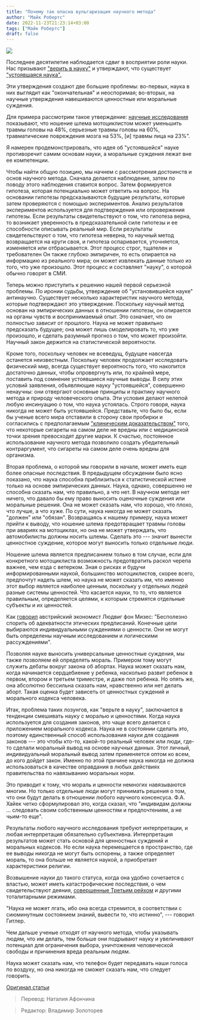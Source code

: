 ```yaml
---
title: "Почему так опасна вульгаризация научного метода"
author: "Майк Робертс"
date: 2022-11-23T21:23:14+03:00
tags: ["Майк Робертс"]
draft: false
---
```


![](https://fee.org/media/41054/science_method.jpg?anchor=center&mode=crop&width=900&format=webp&rnd=132856846090000000)

Последнее десятилетие наблюдается сдвиг в восприятии роли науки.  Нас призывают ["верить в науку"](https://www.scientificamerican.com/article/hillary-clinton-declares-i-believe-in-science/) и утверждают, что существует ["устоявшаяся наука".](https://www.spokesman.com/stories/2021/aug/24/mask-science--settled/)

Эти утверждения создают две большие проблемы: во-первых, наука в них выглядит как "окончательная" и неоспоримая; во-вторых, на научные утверждения навешиваются ценностные или моральные суждения. 

Для примера рассмотрим такое утверждение: [научные исследования](https://www.sciencedirect.com/science/article/abs/pii/S0001457518301301?via=ihub) показывают, что ношение шлема мотоциклистом может уменьшить травмы головы на 48%, серьезные травмы головы на 60%, травматические повреждения мозга на 53%, [и] травмы лица на 23%".

Я намерен продемонстрировать, что идея об "устоявшейся" науке противоречит самим основам науки, а моральные суждения лежат вне ее компетенции.

Чтобы найти общую позицию, мы начнем с рассмотрения достоинств и основ научного метода. Сначала делается наблюдение, затем по поводу этого наблюдения ставится вопрос. Затем формируется гипотеза, которая потенциально может ответить на вопрос. На основании гипотезы предсказываются будущие результаты, которые затем проверяются с помощью экспериментов. Анализ результатов экспериментов используется для подтверждения или опровержения гипотезы. Если результаты свидетельствуют о том, что гипотеза верна, то возникает уверенность в предсказательной силе гипотезы и ее способности описывать реальный мир. Если результаты свидетельствуют о том, что гипотеза неверна, то научный метод возвращается на круги своя, и гипотеза оспаривается, уточняется, изменяется или отбрасывается. Этот процесс строг, тщателен и требователен Он также глубоко эмпиричен, то есть опирается на информацию из реального мира; он может извлекать данные только из того, что уже произошло. Этот процесс и составляет "науку", о которой обычно говорят в СМИ.

Теперь можно приступить к решению нашей первой серьезной проблемы. По иронии судьбы, утверждение об "установившейся науке" антинаучно. Существует несколько характеристик научного метода, которые подтверждают это утверждение. Поскольку научный метод основан на эмпирических данных в отношении гипотезы, он опирается на органы чувств и воспринимаемый опыт. Это означает, что он полностью зависит от прошлого. Наука не может правильно предсказать будущее; она может лишь смоделировать то, что уже произошло, и сделать разумный прогноз о том, что может произойти. Научный закон держится на статистической вероятности.

Кроме того, поскольку человек не всеведущ, будущее навсегда останется неизвестным. Поскольку человек продолжает исследовать физический мир, всегда существует вероятность того, что накопится достаточно данных, чтобы опровергнуть или, по крайней мере, поставить под сомнение устоявшиеся научные выводы. В силу этих условий заявления, объявляющие науку "устоявшейся", совершенно ненаучны: они отвергают основные принципы и практику научного метода и природу человеческого опыта. Эти условия делают нелепой любую инсинуацию о том, что наука устоялась. Строго говоря, наука никогда не может быть устоявшейся. Представьте, что было бы, если бы ученые всего мира отставили в сторону свои пробирки и согласились с предполагаемым ["клиническим доказательством"](https://www.ncbi.nlm.nih.gov/pmc/articles/PMC1470496/) того, что некоторые сигареты на самом деле не вредны или с медицинской точки зрения превосходят другие марки. К счастью, постоянное использование научного метода позволило создать убедительный контраргумент, что сигареты на самом деле очень вредны для организма.

Вторая проблема, о которой мы говорили в начале, может иметь еще более опасные последствия. В предыдущем обсуждении было ясно показано, что наука способна приблизиться к статистической истине только на основе эмпирических данных. Наука, однако, совершенно не способна сказать нам, что правильно, а что нет. В научном методе нет ничего, что давало бы ему право выносить оценочные суждения или моральные решения. Она не может сказать нам, что хорошо, что плохо, что лучше, а что хуже. По сути, наука никогда не может сказать "должен" или "обязан". Возвращаясь к нашему примеру, наука может прийти к выводу, что ношение шлема предотвращает травмы головы при авариях на мотоциклах, но она не может утверждать, что автомобилисты должны носить шлемы. Сделать это --- значит вынести ценностное суждение, которое могут выносить только отдельные люди.

Ношение шлема является предписанием только в том случае, если для конкретного мотоциклиста возможность предотвратить раскол черепа важнее, чем езда с ветерком. Зная о рисках и будучи информированными наукой, большинство мотоциклистов, скорее всего, предпочтут надеть шлем, но наука не может сказать им, что именно этот выбор является наиболее ценным, поскольку у отдельных людей разные системы ценностей. Что касается науки, то то, что является правильным, определяется целями, к которым стремятся отдельные субъекты и их ценностей.

Как [говорил](https://mises.org/library/profit-and-loss-0/html/p/1173) австрийский экономист Людвиг фон Мизес: "Бесполезно спорить об адекватности этических предписаний. Конечные цели выбираются индивидуальными суждениями о ценности. Они не могут быть определены научным исследованием и логическими рассуждениями".

Позволяя науке выносить универсальные ценностные суждения, мы также позволяем ей определять мораль. Примером тому могут служить дебаты вокруг закона об абортах. Наука может сказать нам, когда начинается сердцебиение у ребенка, насколько развит ребенок в первом, втором и третьем триместре, и даже пол ребенка. Но опять же, она абсолютно бессильна сказать нам, нравственно или нет делать аборт. Такая оценка будет зависеть от ценностных суждений и морального кодекса человека.

Итак, проблема таких лозунгов, как "верьте в науку", заключается в тенденции смешивать науку с моралью и ценностями. Когда наука используется для создания законов, это чаще всего делается с приложением морального кодекса. Наука не в состоянии сделать это, поэтому единственный способ использования науки для создания законов --- это чтобы кто-то, какой-то реальный человек или люди, где-то сделали моральный вывод на основе научных данных. Этот личный, индивидуальный моральный вывод затем применяется оптом ко всем, до кого дойдет закон. Именно по этой причине наука никогда не должна использоваться в качестве оправдания в любых действиях правительства по навязыванию моральных норм.

Это приводит к тому, что мораль и ценности немногих навязываются многим. Но только отдельные люди могут принимать решения о том, что они будут делать в отношении любого научного консенсуса. Ф.А. Хайек четко сформулировал это, когда сказал, что "индивидам должны ... следовать своим собственным ценностям и предпочтениям, а не чьим-то еще".

Результаты любого научного исследования требуют интерпретации, и любая интерпретация обязательно субъективна. Интерпретация результатов может стать основой для ценностных суждений и моральных кодексов. Но если наука перемещается в пространство, где ее выводы никогда не могут быть оспорены, а также определяет мораль, то она больше не является наукой, а приобретает характеристики религии.

Возвышение науки до такого статуса, когда она удобно сочетается с властью, может иметь катастрофические последствия, о чем свидетельствуют деяния, [совершенные Третьим рейхом](https://www.ushmm.org/m/pdfs/07192004-nazi-racial-hygiene-bachrach.pdf) и другими тоталитарными режимами.

"Наука не может лгать, ибо она всегда стремится, в соответствии с сиюминутным состоянием знаний, вывести то, что истинно", --- говорил Гитлер.

Чем дальше ученые отходят от научного метода, чтобы указывать людям, что им делать, тем больше они подрывают науку и увеличивают потенциал для ограничения выбора, уничтожения человеческой свободы и причинения вреда реальным людям.

Наука может сказать нам, что телефон будет передавать наши голоса по воздуху, но она никогда не сможет сказать нам, что следует говорить.

[Оригинал статьи](https://fee.org/articles/why-the-bastardization-of-the-scientific-method-is-so-dangerous/)

> Перевод: Наталия Афончина

> Редактор: Владимир Золоторев


